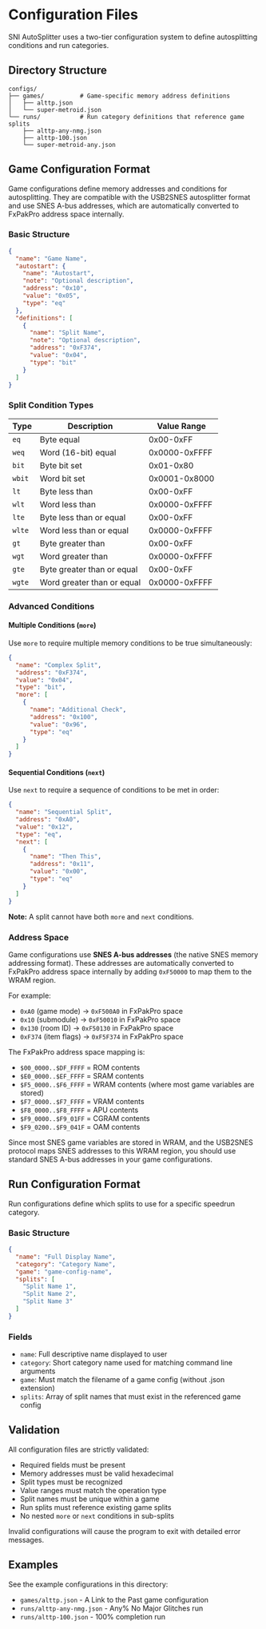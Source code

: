 # Configuration Files

SNI AutoSplitter uses a two-tier configuration system to define autosplitting conditions and run categories.

## Directory Structure

```
configs/
├── games/          # Game-specific memory address definitions
│   ├── alttp.json
│   └── super-metroid.json
└── runs/           # Run category definitions that reference game splits
    ├── alttp-any-nmg.json
    ├── alttp-100.json
    └── super-metroid-any.json
```

## Game Configuration Format

Game configurations define memory addresses and conditions for autosplitting. They are compatible with the USB2SNES autosplitter format and use SNES A-bus addresses, which are automatically converted to FxPakPro address space internally.

### Basic Structure

```json
{
  "name": "Game Name",
  "autostart": {
    "name": "Autostart",
    "note": "Optional description",
    "address": "0x10",
    "value": "0x05", 
    "type": "eq"
  },
  "definitions": [
    {
      "name": "Split Name",
      "note": "Optional description",
      "address": "0xF374",
      "value": "0x04",
      "type": "bit"
    }
  ]
}
```

### Split Condition Types

| Type   | Description                    | Value Range |
|--------|--------------------------------|-------------|
| `eq`   | Byte equal                     | 0x00-0xFF   |
| `weq`  | Word (16-bit) equal            | 0x0000-0xFFFF |
| `bit`  | Byte bit set                   | 0x01-0x80   |
| `wbit` | Word bit set                   | 0x0001-0x8000 |
| `lt`   | Byte less than                 | 0x00-0xFF   |
| `wlt`  | Word less than                 | 0x0000-0xFFFF |
| `lte`  | Byte less than or equal        | 0x00-0xFF   |
| `wlte` | Word less than or equal        | 0x0000-0xFFFF |
| `gt`   | Byte greater than              | 0x00-0xFF   |
| `wgt`  | Word greater than              | 0x0000-0xFFFF |
| `gte`  | Byte greater than or equal     | 0x00-0xFF   |
| `wgte` | Word greater than or equal     | 0x0000-0xFFFF |

### Advanced Conditions

#### Multiple Conditions (`more`)

Use `more` to require multiple memory conditions to be true simultaneously:

```json
{
  "name": "Complex Split",
  "address": "0xF374",
  "value": "0x04",
  "type": "bit",
  "more": [
    {
      "name": "Additional Check",
      "address": "0x100",
      "value": "0x96", 
      "type": "eq"
    }
  ]
}
```

#### Sequential Conditions (`next`)

Use `next` to require a sequence of conditions to be met in order:

```json
{
  "name": "Sequential Split",
  "address": "0xA0",
  "value": "0x12",
  "type": "eq",
  "next": [
    {
      "name": "Then This",
      "address": "0x11",
      "value": "0x00",
      "type": "eq"
    }
  ]
}
```

**Note:** A split cannot have both `more` and `next` conditions.

### Address Space

Game configurations use **SNES A-bus addresses** (the native SNES memory addressing format). These addresses are automatically converted to FxPakPro address space internally by adding `0xF50000` to map them to the WRAM region.

For example:
- `0xA0` (game mode) → `0xF500A0` in FxPakPro space
- `0x10` (submodule) → `0xF50010` in FxPakPro space  
- `0x130` (room ID) → `0xF50130` in FxPakPro space
- `0xF374` (item flags) → `0xF5F374` in FxPakPro space

The FxPakPro address space mapping is:
- `$00_0000..$DF_FFFF` = ROM contents
- `$E0_0000..$EF_FFFF` = SRAM contents  
- `$F5_0000..$F6_FFFF` = WRAM contents (where most game variables are stored)
- `$F7_0000..$F7_FFFF` = VRAM contents
- `$F8_0000..$F8_FFFF` = APU contents
- `$F9_0000..$F9_01FF` = CGRAM contents
- `$F9_0200..$F9_041F` = OAM contents

Since most SNES game variables are stored in WRAM, and the USB2SNES protocol maps SNES addresses to this WRAM region, you should use standard SNES A-bus addresses in your game configurations.

## Run Configuration Format

Run configurations define which splits to use for a specific speedrun category.

### Basic Structure

```json
{
  "name": "Full Display Name",
  "category": "Category Name",
  "game": "game-config-name",
  "splits": [
    "Split Name 1",
    "Split Name 2",
    "Split Name 3"
  ]
}
```

### Fields

- `name`: Full descriptive name displayed to user
- `category`: Short category name used for matching command line arguments
- `game`: Must match the filename of a game config (without .json extension)
- `splits`: Array of split names that must exist in the referenced game config

## Validation

All configuration files are strictly validated:

- Required fields must be present
- Memory addresses must be valid hexadecimal
- Split types must be recognized
- Value ranges must match the operation type
- Split names must be unique within a game
- Run splits must reference existing game splits
- No nested `more` or `next` conditions in sub-splits

Invalid configurations will cause the program to exit with detailed error messages.

## Examples

See the example configurations in this directory:
- `games/alttp.json` - A Link to the Past game configuration
- `runs/alttp-any-nmg.json` - Any% No Major Glitches run
- `runs/alttp-100.json` - 100% completion run